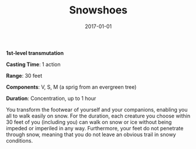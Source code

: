 ﻿---
layout: post
title:  "Snowshoes"
date:   2017-01-01
source: From the Arcane Archive
tags: [bard, druid, ranger, shugenja, sorcerer, witch, wizard, level1, transmutation, hb, fan]
---

**1st-level transmutation**

**Casting Time**: 1 action

**Range**: 30 feet

**Components**: V, S, M (a sprig from an evergreen tree)

**Duration**: Concentration, up to 1 hour

You transform the footwear of yourself and your companions, enabling you all to walk easily on snow. For the duration, each creature you choose within 30 feet of you (including you) can walk on snow or ice without being impeded or imperiled in any way. Furthermore, your feet do not penetrate through snow, meaning that you do not leave an obvious trail in snowy conditions.
